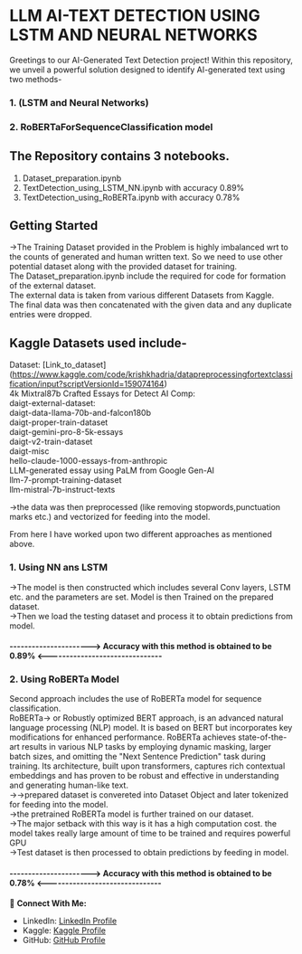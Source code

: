 # LLM AI-TEXT DETECTION USING LSTM AND NEURAL NETWORKS

Greetings to our AI-Generated Text Detection project! Within this repository, we unveil a powerful solution designed to identify AI-generated text using two methods-
### 1. (LSTM and Neural Networks) 
### 2. RoBERTaForSequenceClassification model

## The Repository contains 3 notebooks.
1. Dataset_preparation.ipynb
2. TextDetection_using_LSTM_NN.ipynb with accuracy 0.89%
3. TextDetection_using_RoBERTa.ipynb with accuracy 0.78%


## Getting Started

->The Training Dataset provided in the Problem is highly imbalanced wrt to the counts of generated and human written text. So we need to use other potential dataset along with the provided dataset for training.<br>
The Dataset_preparation.ipynb include the required for code for formation of the external dataset.<br>
The external data is taken from various different Datasets from Kaggle.<br>
The final data was then concatenated with the given data and any duplicate entries were dropped.<br>

## Kaggle Datasets used include-
Dataset: [Link_to_dataset] (https://www.kaggle.com/code/krishkhadria/datapreprocessingfortextclassification/input?scriptVersionId=159074164)<br>
4k Mixtral87b Crafted Essays for Detect AI Comp:<br>
daigt-external-dataset:<br>
daigt-data-llama-70b-and-falcon180b <br>
daigt-proper-train-dataset <br>
daigt-gemini-pro-8-5k-essays <br>
daigt-v2-train-dataset <br>
daigt-misc <br>
hello-claude-1000-essays-from-anthropic<br>
LLM-generated essay using PaLM from Google Gen-AI<br>
llm-7-prompt-training-dataset<br>
llm-mistral-7b-instruct-texts<br>

->the data was then preprocessed (like removing stopwords,punctuation marks etc.) and vectorized for feeding into the model. <br>

From here I have worked upon two different approaches as mentioned above.<br>
### 1. Using NN ans LSTM
->The model is then constructed which includes several Conv layers, LSTM etc. and the parameters are set. Model is then Trained on the prepared dataset.<br>
->Then we load the testing dataset and process it to obtain predictions from model.<br>

#### ----------------------> Accuracy with this method is obtained to be 0.89% <-------------------------------<br>


### 2. Using RoBERTa Model
Second approach includes the use of RoBERTa model for sequence classification.<br>
RoBERTa-> or Robustly optimized BERT approach, is an advanced natural language processing (NLP) model. It is based on BERT but incorporates key modifications for enhanced performance. RoBERTa achieves state-of-the-art results in various NLP tasks by employing dynamic masking, larger batch sizes, and omitting the "Next Sentence Prediction" task during training. Its architecture, built upon transformers, captures rich contextual embeddings and has proven to be robust and effective in understanding and generating human-like text.
<br>
->->prepared dataset is convereted into Dataset Object and later tokenized for feeding into the model.<br>
->the pretrained RoBERTa model is further trained on our dataset. <br>
->The major setback with this way is it has a high computation cost. the model takes really large amount of time to be trained and requires powerful GPU<br>
->Test dataset is then processed to obtain predictions by feeding in model.<br>
#### ----------------------> Accuracy with this method is obtained to be 0.78% <-------------------------------<br>

🚀 **Connect With Me:**
- LinkedIn: [LinkedIn Profile]( https://www.linkedin.com/in/krish-khadria-034401271/)
- Kaggle: [Kaggle Profile](https://www.kaggle.com/krishkhadria)
- GitHub: [GitHub Profile](https://github.com/krish-sky1ark/LLM-AI-Text-Detection/tree/main)



